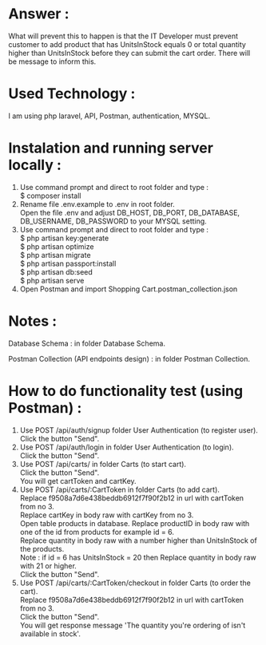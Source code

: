# Answer :

What will prevent this to happen is that the IT Developer must prevent customer to add product that has UnitsInStock equals 0 or total quantity higher than UnitsInStock
before they can submit the cart order. There will be message to inform this.</br>

# Used Technology :

I am using php laravel, API, Postman, authentication, MYSQL.

# Instalation and running server locally :
1. Use command prompt and direct to root folder and type :</br>
   $ composer install</br>
2. Rename file .env.example to .env in root folder.</br>
   Open the file .env and adjust DB_HOST, DB_PORT, DB_DATABASE, DB_USERNAME, DB_PASSWORD to your MYSQL setting.</br>
3. Use command prompt and direct to root folder and type :  
   $ php artisan key:generate</br>
   $ php artisan optimize</br>
   $ php artisan migrate</br>
   $ php artisan passport:install</br>
   $ php artisan db:seed</br>
   $ php artisan serve</br>
4. Open Postman and import Shopping Cart.postman_collection.json

# Notes :

Database Schema : in folder Database Schema. </br>  

Postman Collection (API endpoints design) : in folder Postman Collection. </br>  

# How to do functionality test (using Postman) :

1. Use POST /api/auth/signup folder User Authentication (to register user).</br>
   Click the button "Send".</br>
2. Use POST /api/auth/login in folder User Authentication (to login).</br> 
   Click the button "Send".</br>
3. Use POST /api/carts/ in folder Carts (to start cart).</br>
   Click the button "Send".  
   You will get cartToken and cartKey.</br> 
4. Use POST /api/carts/:CartToken in folder Carts (to add cart).</br>
   Replace f9508a7d6e438beddb6912f7f90f2b12 in url with cartToken from no 3.</br> 
   Replace cartKey in body raw with cartKey from no 3.</br>
   Open table products in database.
   Replace productID in body raw with one of the id from products for example id = 6.</br>
   Replace quantity in body raw with a number higher than UnitsInStock of the products.</br>
   Note : if id = 6 has UnitsInStock = 20 then Replace quantity in body raw with 21 or higher.</br>
   Click the button "Send".</br>
5. Use POST /api/carts/:CartToken/checkout in folder Carts (to order the cart).</br>
   Replace f9508a7d6e438beddb6912f7f90f2b12 in url with cartToken from no 3.</br>
   Click the button "Send".</br> 
   You will get response message 'The quantity you're ordering of  isn't available in stock'.